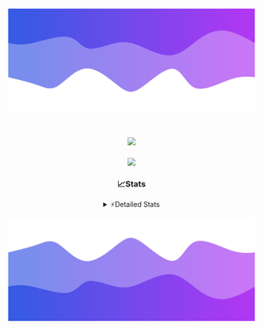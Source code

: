 ![Header](./header.png)
<div align="center">

<h1 align="center">
  <a href="https://git.io/typing-svg">
    <img src="https://readme-typing-svg.herokuapp.com/?lines=Hello,+There!+%F0%9F%91%8B;This+is+chicho.;Owner+on+Ocean;&center=true&size=25">
  </a>
</h1>
  
<p align="center">
  <img src="https://lanyard.cnrad.dev/api/852683595378196480" />
</p>

### 📈Stats
<details>
    <summary> ⚡Detailed Stats</summary>
    <br/>

<!--START_SECTION:waka-->
![Code Time](http://img.shields.io/badge/Code%20Time-1%2C024%20hrs%2011%20mins-blue)

![Profile Views](http://img.shields.io/badge/Profile%20Views-0-blue)

**🐱 My GitHub Data** 

> 📦 188.4 kB Used in GitHub's Storage 
 > 
> 🏆 0 Contributions in the Year 2025
 > 
> 🚫 Not Opted to Hire
 > 
> 📜 15 Public Repositories 
 > 
> 🔑 13 Private Repositories 
 > 
**I'm a Night 🦉** 

```text
🌞 Morning                24 commits          █░░░░░░░░░░░░░░░░░░░░░░░░   04.55 % 
🌆 Daytime                72 commits          ███░░░░░░░░░░░░░░░░░░░░░░   13.66 % 
🌃 Evening                237 commits         ███████████░░░░░░░░░░░░░░   44.97 % 
🌙 Night                  194 commits         █████████░░░░░░░░░░░░░░░░   36.81 % 
```
📅 **I'm Most Productive on Friday** 

```text
Monday                   28 commits          █░░░░░░░░░░░░░░░░░░░░░░░░   05.31 % 
Tuesday                  115 commits         █████░░░░░░░░░░░░░░░░░░░░   21.82 % 
Wednesday                83 commits          ████░░░░░░░░░░░░░░░░░░░░░   15.75 % 
Thursday                 69 commits          ███░░░░░░░░░░░░░░░░░░░░░░   13.09 % 
Friday                   125 commits         ██████░░░░░░░░░░░░░░░░░░░   23.72 % 
Saturday                 60 commits          ███░░░░░░░░░░░░░░░░░░░░░░   11.39 % 
Sunday                   47 commits          ██░░░░░░░░░░░░░░░░░░░░░░░   08.92 % 
```


📊 **This Week I Spent My Time On** 

```text
🕑︎ Time Zone: America/Argentina/Buenos_Aires

💬 Programming Languages: 
TypeScript               12 hrs 36 mins      █████████████████████░░░░   85.07 % 
Python                   1 hr 39 mins        ███░░░░░░░░░░░░░░░░░░░░░░   11.19 % 
JSON                     15 mins             ░░░░░░░░░░░░░░░░░░░░░░░░░   01.79 % 
Other                    12 mins             ░░░░░░░░░░░░░░░░░░░░░░░░░   01.37 % 
Git Config               5 mins              ░░░░░░░░░░░░░░░░░░░░░░░░░   00.57 % 

🔥 Editors: 
Cursor                   14 hrs 49 mins      █████████████████████████   100.00 % 

🐱‍💻 Projects: 
ocean-backend            13 hrs 17 mins      ██████████████████████░░░   89.69 % 
ocean 2                  1 hr 20 mins        ██░░░░░░░░░░░░░░░░░░░░░░░   09.03 % 
Unknown Project          8 mins              ░░░░░░░░░░░░░░░░░░░░░░░░░   00.92 % 
my-nest-app              3 mins              ░░░░░░░░░░░░░░░░░░░░░░░░░   00.35 % 

💻 Operating System: 
Windows                  14 hrs 41 mins      █████████████████████████   99.13 % 
Mac                      7 mins              ░░░░░░░░░░░░░░░░░░░░░░░░░   00.87 % 
```

**I Mostly Code in JavaScript** 

```text
JavaScript               8 repos             ██████░░░░░░░░░░░░░░░░░░░   24.24 % 
HTML                     7 repos             █████░░░░░░░░░░░░░░░░░░░░   21.21 % 
TypeScript               4 repos             ███░░░░░░░░░░░░░░░░░░░░░░   12.12 % 
Astro                    2 repos             ██░░░░░░░░░░░░░░░░░░░░░░░   06.06 % 
SCSS                     1 repo              █░░░░░░░░░░░░░░░░░░░░░░░░   03.03 % 
```




 Last Updated on 30/01/2025 14:15:04 UTC
<!--END_SECTION:waka-->
</details>

![Footer](./footer.png)
